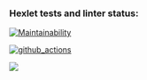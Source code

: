 ### Hexlet tests and linter status:

[![Maintainability](https://api.codeclimate.com/v1/badges/a99a88d28ad37a79dbf6/maintainability)](https://codeclimate.com/github/codeclimate/codeclimate/maintainability)

[![github_actions](https://github.com/AnnaPalna/frontend-project-lvl1/workflows/github_actions/badge.svg)](https://github.com/AnnaPalna/frontend-project-lvl1/actions)

<a href="https://asciinema.org/a/tcg2fTfMiiANUzYRI0SskYDqE" target="_blank"><img src="https://asciinema.org/a/tcg2fTfMiiANUzYRI0SskYDqE.svg" /></a>
